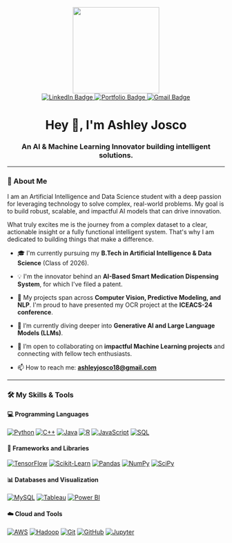 <div id="header" align="center">
  <img src="https://user-images.githubusercontent.com/74038190/212749447-bfb7e725-6987-49d9-ae85-2015e3e7cc41.gif" width="200"/>
</div>

<div id="badges" align="center">
  <a href="https://www.linkedin.com/in/ashley-josco-c" target="_blank">
    <img src="https://img.shields.io/badge/LinkedIn-0077B5?style=for-the-badge&logo=linkedin&logoColor=white" alt="LinkedIn Badge"/>
  </a>
  <a href="https://ashley-portfolio-62b1b.web.app/" target="_blank">
    <img src="https://img.shields.io/badge/Portfolio-FFCA28?style=for-the-badge&logo=firebase&logoColor=black" alt="Portfolio Badge"/>
  </a>
  <a href="mailto:ashleyjosco18@gmail.com">
    <img src="https://img.shields.io/badge/Gmail-D14836?style=for-the-badge&logo=gmail&logoColor=white" alt="Gmail Badge"/>
  </a>
</div>

<h1 align="center">
  Hey 👋, I'm Ashley Josco
</h1>
<h3 align="center">
  An AI & Machine Learning Innovator building intelligent solutions.
</h3>

---

### 💬 About Me

I am an Artificial Intelligence and Data Science student with a deep passion for leveraging technology to solve complex, real-world problems. My goal is to build robust, scalable, and impactful AI models that can drive innovation.

What truly excites me is the journey from a complex dataset to a clear, actionable insight or a fully functional intelligent system. That's why I am dedicated to building things that make a difference.

- 🎓 I'm currently pursuing my **B.Tech in Artificial Intelligence & Data Science** (Class of 2026).

- 💡 I'm the innovator behind an **AI-Based Smart Medication Dispensing System**, for which I've filed a patent.

- 🤖 My projects span across **Computer Vision, Predictive Modeling, and NLP**. I'm proud to have presented my OCR project at the **ICEACS-24 conference**.

- 🌱 I’m currently diving deeper into **Generative AI and Large Language Models (LLMs)**.

- 🤝 I’m open to collaborating on **impactful Machine Learning projects** and connecting with fellow tech enthusiasts.

- 📫 How to reach me: **ashleyjosco18@gmail.com**

---

### 🛠️ My Skills & Tools

#### 💻 Programming Languages
<p align="left">
  <a href="https://www.python.org" target="_blank" rel="noreferrer"><img src="https://img.shields.io/badge/python-3670A0?style=for-the-badge&logo=python&logoColor=ffdd54" alt="Python"/></a>
  <a href="https://www.cplusplus.com/" target="_blank" rel="noreferrer"><img src="https://img.shields.io/badge/c++-%2300599C.svg?style=for-the-badge&logo=c%2B%2B&logoColor=white" alt="C++"/></a>
  <a href="https://www.java.com" target="_blank" rel="noreferrer"><img src="https://img.shields.io/badge/java-%23ED8B00.svg?style=for-the-badge&logo=java&logoColor=white" alt="Java"/></a>
  <a href="https://www.r-project.org/" target="_blank" rel="noreferrer"><img src="https://img.shields.io/badge/r-%23276DC3.svg?style=for-the-badge&logo=r&logoColor=white" alt="R"/></a>
  <a href="https://developer.mozilla.org/en-US/docs/Web/JavaScript" target="_blank" rel="noreferrer"><img src="https://img.shields.io/badge/javascript-%23323330.svg?style=for-the-badge&logo=javascript&logoColor=%23F7DF1E" alt="JavaScript"/></a>
  <a href="https://www.mysql.com/" target="_blank" rel="noreferrer"><img src="https://img.shields.io/badge/sql-%2300f.svg?style=for-the-badge&logo=mysql&logoColor=white" alt="SQL"/></a>
</p>

#### 🧠 Frameworks and Libraries
<p align="left">
  <a href="https://www.tensorflow.org" target="_blank" rel="noreferrer"><img src="https://img.shields.io/badge/TensorFlow-%23FF6F00.svg?style=for-the-badge&logo=TensorFlow&logoColor=white" alt="TensorFlow"/></a>
  <a href="https://scikit-learn.org/" target="_blank" rel="noreferrer"><img src="https://img.shields.io/badge/scikit--learn-%23F7931E.svg?style=for-the-badge&logo=scikit-learn&logoColor=white" alt="Scikit-Learn"/></a>
  <a href="https://pandas.pydata.org/" target="_blank" rel="noreferrer"><img src="https://img.shields.io/badge/pandas-%23150458.svg?style=for-the-badge&logo=pandas&logoColor=white" alt="Pandas"/></a>
  <a href="https://numpy.org/" target="_blank" rel="noreferrer"><img src="https://img.shields.io/badge/numpy-%23013243.svg?style=for-the-badge&logo=numpy&logoColor=white" alt="NumPy"/></a>
  <a href="https://scipy.org/" target="_blank" rel="noreferrer"><img src="https://img.shields.io/badge/SciPy-%230C55A5.svg?style=for-the-badge&logo=scipy&logoColor=%white" alt="SciPy"/></a>
</p>

#### 📊 Databases and Visualization
<p align="left">
  <a href="https://www.mysql.com/" target="_blank" rel="noreferrer"><img src="https://img.shields.io/badge/MySQL-005C84?style=for-the-badge&logo=mysql&logoColor=white" alt="MySQL"/></a>
  <a href="https://www.tableau.com/" target="_blank" rel="noreferrer"><img src="https://img.shields.io/badge/Tableau-E97627?style=for-the-badge&logo=Tableau&logoColor=white" alt="Tableau"/></a>
  <a href="https://powerbi.microsoft.com/en-us/" target="_blank" rel="noreferrer"><img src="https://img.shields.io/badge/PowerBI-F2C811?style=for-the-badge&logo=Power%20BI&logoColor=black" alt="Power BI"/></a>
</p>

#### ☁️ Cloud and Tools
<p align="left">
  <a href="https://aws.amazon.com" target="_blank" rel="noreferrer"><img src="https://img.shields.io/badge/AWS-%23FF9900.svg?style=for-the-badge&logo=amazon-aws&logoColor=white" alt="AWS"/></a>
  <a href="https://hadoop.apache.org/" target="_blank" rel="noreferrer"><img src="https://img.shields.io/badge/Hadoop-66CCFF?style=for-the-badge&logo=apache&logoColor=black" alt="Hadoop"/></a>
  <a href="https://git-scm.com/" target="_blank" rel="noreferrer"><img src="https://img.shields.io/badge/git-%23F05033.svg?style=for-the-badge&logo=git&logoColor=white" alt="Git"/></a>
  <a href="https://github.com/" target="_blank" rel="noreferrer"><img src="https://img.shields.io/badge/github-%23121011.svg?style=for-the-badge&logo=github&logoColor=white" alt="GitHub"/></a>
  <a href="https://jupyter.org/" target="_blank" rel="noreferrer"><img src="https://img.shields.io/badge/Jupyter-F37626.svg?style=for-the-badge&logo=Jupyter&logoColor=white" alt="Jupyter"/></a>
</p>
